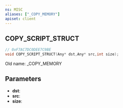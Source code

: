 ```yaml
---
ns: MISC
aliases: ["_COPY_MEMORY"]
apiset: client
---
```

## COPY_SCRIPT_STRUCT

```c
// 0xF7AC7DC0DEE7C9BE
void COPY_SCRIPT_STRUCT(Any* dst,Any* src,int size);
```

Old name: _COPY_MEMORY

## Parameters
* **dst**:
* **src**:
* **size**: